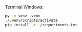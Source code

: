 Terminal Windows:

```bash
py -m venv .venv
./.venv/Scripts/activate
pip install -r ./requeriments.txt
```
